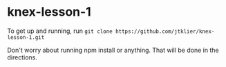 # knex-lesson-1
 To get up and running, run `git clone https://github.com/jtklier/knex-lesson-1.git`

 Don't worry about running npm install or anything. That will be done in the directions.
